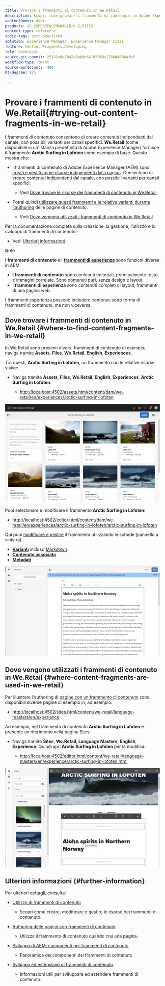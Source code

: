 ```yaml
---
title: Provare i frammenti di contenuto in We.Retail
description: Scopri come provare i frammenti di contenuto in Adobe Experience Manager utilizzando We.Retail.
contentOwner: User
products: SG_EXPERIENCEMANAGER/6.5/SITES
content-type: reference
topic-tags: best-practices
solution: Experience Manager, Experience Manager Sites
feature: Content Fragments,Developing
role: Developer
source-git-commit: 29391c8e3042a8a04c64165663a228bb4886afb5
workflow-type: tm+mt
source-wordcount: '400'
ht-degree: 12%

---
```


# Provare i frammenti di contenuto in We.Retail{#trying-out-content-fragments-in-we-retail}

I frammenti di contenuto consentono di creare contenuti indipendenti dal canale, con possibili varianti per canali specifici. **We.Retail** (come disponibile in un&#39;istanza predefinita di Adobe Experience Manager) fornisce il frammento **Arctic Surfing in Lofoten** come esempio di base. Questo mostra che:

* I frammenti di contenuto di Adobe Experience Manager (AEM) sono [creati e gestiti come risorse indipendenti dalla pagina](/help/assets/content-fragments/content-fragments.md). Consentono di creare contenuti indipendenti dal canale, con possibili varianti per canali specifici.

   * Vedi [Dove trovare le risorse dei frammenti di contenuto in We.Retail](#where-to-find-content-fragments-in-we-retail)

* Potrai quindi [utilizzare questi frammenti e le relative varianti durante l&#39;authoring](/help/sites-authoring/content-fragments.md) delle pagine di contenuto.

   * Vedi [Dove vengono utilizzati i frammenti di contenuto in We.Retail](#where-content-fragments-are-used-in-we-retail)

Per la documentazione completa sulla creazione, la gestione, l’utilizzo e lo sviluppo di frammenti di contenuto:

* Vedi [Ulteriori informazioni](#further-information)

>[!NOTE]
>
>I **frammenti di contenuto** e i **[frammenti di esperienza](/help/sites-authoring/experience-fragments.md)** sono funzioni diverse in AEM:
>
>* **I frammenti di contenuto** sono contenuti editoriali, principalmente testo e immagini correlate. Sono contenuti puri, senza design e layout.
>* I **frammenti di esperienza** sono contenuti completi di layout, frammenti di una pagina web.
>
>I frammenti esperienza possono includere contenuti sotto forma di frammenti di contenuto, ma non viceversa.

## Dove trovare i frammenti di contenuto in We.Retail {#where-to-find-content-fragments-in-we-retail}

In We.Retail sono presenti diversi frammenti di contenuto di esempio; naviga tramite **Assets**, **Files**, **We.Retail**, **English**, **Experiences**.

Tra questi, **Arctic Surfing in Lofoten**, un frammento con le relative risorse visive:

* Naviga tramite **Assets**, **Files**, **We.Retail**, **English**, **Experiences**, **Arctic Surfing in Lofoten**:

   * [http://localhost:4502/assets.html/content/dam/we-retail/en/experiences/arctic-surfing-in-lofoten](http://localhost:4502/assets.html/content/dam/we-retail/en/experiences/arctic-surfing-in-lofoten)

![cf-44](assets/cf-44.png)

Puoi selezionare e modificare il frammento **Arctic Surfing in Lofoten**:

* [http://localhost:4502/editor.html/content/dam/we-retail/en/experiences/arctic-surfing-in-lofoten/arctic-surfing-in-lofoten](http://localhost:4502/editor.html/content/dam/we-retail/en/experiences/arctic-surfing-in-lofoten/arctic-surfing-in-lofoten)

Qui puoi [modificare e gestire](/help/assets/content-fragments/content-fragments.md) il frammento utilizzando le schede (pannello a sinistra):

<!--![cf-45-aa](do-not-localize/cf-45-aa.png) ![cf-45-a](do-not-localize/cf-45-a.png) ASSET does not exist-->

* **[Varianti](/help/assets/content-fragments/content-fragments-variations.md)** incluso [Markdown](/help/assets/content-fragments/content-fragments-markdown.md)
* **[Contenuto associato](/help/assets/content-fragments/content-fragments-assoc-content.md)**
* **[Metadati](/help/assets/content-fragments/content-fragments-metadata.md)**

![cf-46](assets/cf-46.png)

## Dove vengono utilizzati i frammenti di contenuto in We.Retail {#where-content-fragments-are-used-in-we-retail}

Per illustrare l&#39;authoring di [pagine con un frammento di contenuto](/help/sites-authoring/content-fragments.md) sono disponibili diverse pagine di esempio in, ad esempio:

* [http://localhost:4502/sites.html/content/we-retail/language-masters/en/experience](http://localhost:4502/sites.html/content/we-retail/language-masters/en/experience)

Ad esempio, nel frammento di contenuto **Arctic Surfing in Lofoten** è presente un riferimento nella pagina Sites:

* Naviga tramite **Sites**, **We.Retail**, **Language Masters**, **English**, **Experience**. Quindi apri **Arctic Surfing in Lofoten** per la modifica:

   * [http://localhost:4502/editor.html/content/we-retail/language-masters/en/experience/arctic-surfing-in-lofoten.html](http://localhost:4502/editor.html/content/we-retail/language-masters/en/experience/arctic-surfing-in-lofoten.html)

![cf-53](assets/cf-53.png)

## Ulteriori informazioni {#further-information}

Per ulteriori dettagli, consulta:

* [Utilizzo di frammenti di contenuto](/help/assets/content-fragments/content-fragments.md)

   * Scopri come creare, modificare e gestire le risorse dei frammenti di contenuto.

* [Authoring delle pagine con frammenti di contenuto](/help/sites-authoring/content-fragments.md)

   * Utilizza il frammento di contenuto quando crei una pagina.

* [Sviluppo di AEM: componenti per frammenti di contenuto](/help/sites-developing/components-content-fragments.md)

   * Panoramica dei componenti dei frammenti di contenuto.

* [Sviluppo ed estensione di frammenti di contenuto](/help/sites-developing/customizing-content-fragments.md)

   * Informazioni utili per sviluppare ed estendere frammenti di contenuto.
